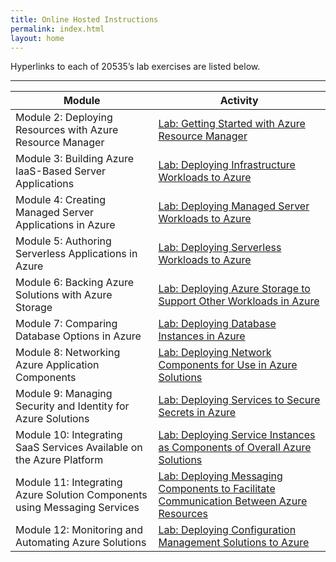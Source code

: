 ```yaml
---
title: Online Hosted Instructions
permalink: index.html
layout: home
---
```


Hyperlinks to each of 20535’s lab exercises are listed below.

---

| Module | Activity |
| --- | --- |
| Module 2: Deploying Resources with Azure Resource Manager | [Lab: Getting Started with Azure Resource Manager](Instructions/Labs/Mod02/20535A_LAB_AK_02.md) |
| Module 3: Building Azure IaaS-Based Server Applications | [Lab: Deploying Infrastructure Workloads to Azure](Instructions/Labs/Mod03/20535A_LAB_AK_03.md) |
| Module 4: Creating Managed Server Applications in Azure | [Lab: Deploying Managed Server Workloads to Azure](Instructions/Labs/Mod04/20535A_LAB_AK_04.md) |
| Module 5: Authoring Serverless Applications in Azure | [Lab: Deploying Serverless Workloads to Azure](Instructions/Labs/Mod05/20535A_LAB_AK_05.md) |
| Module 6: Backing Azure Solutions with Azure Storage  | [Lab: Deploying Azure Storage to Support Other Workloads in Azure](Instructions/Labs/Mod06/20535A_LAB_AK_06.md) |
| Module 7: Comparing Database Options in Azure | [Lab: Deploying Database Instances in Azure](Instructions/Labs/Mod07/20535A_LAB_AK_07.md) |
| Module 8: Networking Azure Application Components  | [Lab: Deploying Network Components for Use in Azure Solutions](Instructions/Labs/Mod08/20535A_LAB_AK_08.md)
| Module 9: Managing Security and Identity for Azure Solutions | [Lab: Deploying Services to Secure Secrets in Azure](Instructions/Labs/Mod09/20535A_LAB_AK_09.md)
| Module 10: Integrating SaaS Services Available on the Azure Platform | [Lab: Deploying Service Instances as Components of Overall Azure Solutions](Instructions/Labs/Mod10/20535A_LAB_AK_10.md)
| Module 11: Integrating Azure Solution Components using Messaging Services | [Lab: Deploying Messaging Components to Facilitate Communication Between Azure Resources](Instructions/Labs/Mod11/20535A_LAB_AK_11.md)
| Module 12: Monitoring and Automating Azure Solutions | [Lab: Deploying Configuration Management Solutions to Azure](Instructions/Labs/Mod12/20535A_LAB_AK_12.md)
